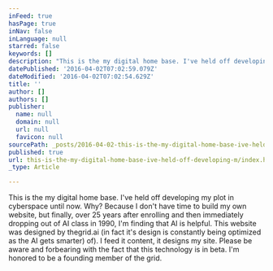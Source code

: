 ```yaml
---
inFeed: true
hasPage: true
inNav: false
inLanguage: null
starred: false
keywords: []
description: "This is the my digital home base. I've held off developing my plot in cyberspace until now. Why? Because finally, over 25 years after enrolling and then immediately dropping out of AI class in 1990, AI is helpful and has designed (in fact is actively optimizing the design of) this website courtesy of thegrid.ai. This technology is ongoing beta and I'm honored to be a founding member of the grid."
datePublished: '2016-04-02T07:02:59.079Z'
dateModified: '2016-04-02T07:02:54.629Z'
title: ''
author: []
authors: []
publisher:
  name: null
  domain: null
  url: null
  favicon: null
sourcePath: _posts/2016-04-02-this-is-the-my-digital-home-base-ive-held-off-developing-m.md
published: true
url: this-is-the-my-digital-home-base-ive-held-off-developing-m/index.html
_type: Article

---
```

This is the my digital home base. I've held off developing my plot in cyberspace until now. Why? Because I don't have time to build my own website, but finally, over 25 years after enrolling and then immediately dropping out of AI class in 1990, I'm finding that AI is helpful. This website was designed by thegrid.ai (in fact it's design is constantly being optimized as the AI gets smarter) of). I feed it content, it designs my site. Please be aware and forbearing with the fact that this technology is in beta. I'm honored to be a founding member of the grid.